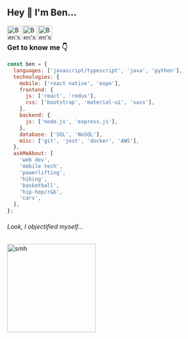 <p align="left">
<h2>Hey 👋 I'm Ben...</h2>
</p>

<p>
   <a href="https://www.linkedin.com/in/byhuang4100/">
     <img align="left" alt ="Ben's LinkedIn" width="33px" src="https://user-images.githubusercontent.com/49844313/183264361-50fda10e-52ae-44c5-b19d-e41baedcd7a6.png" alt="LinkedIn Icon" />
   </a>
</p>
<p>
   <a href="https://github.com/byhuang4100">
      <img align="left" alt="Ben's Github" width="33px" src="https://user-images.githubusercontent.com/49844313/183264380-78311e36-74be-4d9f-8abf-477efda8343d.png" alt="Github Icon" />
   </a>
</p>
<p>
   <a href="https://open.spotify.com/user/12168013831?si=22944a21066a4405">
     <img align="left" alt="Ben's Spotify" width="33px" src="https://user-images.githubusercontent.com/49844313/183264391-5389a4c4-0909-445f-9b9f-822e0f6abf3d.png" alt="Spotify Icon" />
   </a>
</p>

<br />

### Get to know me 👇

```javascript
const ben = {
  languages: ['javascript/typescript', 'java', 'python'],
  technologies: {
    mobile: ['react native', 'expo'],
    frontend: {
      js: ['react', 'redux'],
      css: ['bootstrap', 'material-ui', 'sass'],
    },
    backend: {
      js: ['node.js', 'express.js'],
    },
    database: ['SQL', 'NoSQL'],
    misc: ['git', 'jest', 'docker', 'AWS'],
  },
  askMeAbout: [
    'web dev',
    'mobile tech',
    'powerlifting',
    'hiking',
    'basketball',
    'hip-hop/r&b',
    'cars',
  ],
};
```

###### Look, I objectified myself...

<img src="https://tenor.com/view/emoji-face-palm-smh-disappointed-eye-roll-gif-8590938" alt="smh" width="206">
